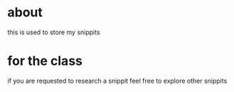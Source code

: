# about
this is used to store my snippits
# for the class
if you are requested to research a snippit feel free to explore other snippits
